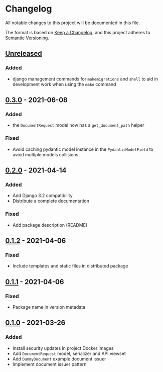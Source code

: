 # Changelog

All notable changes to this project will be documented in this file.

The format is based on [Keep a
Changelog](https://keepachangelog.com/en/1.0.0/), and this project adheres to
[Semantic Versioning](https://semver.org/spec/v2.0.0.html).

## [Unreleased]

### Added

- django management commands for `makemigrations` and `shell` to aid in 
  development work when using the `make` command

## [0.3.0] - 2021-06-08

### Added

- the `DocumentRequest` model now has a `get_document_path` helper

### Fixed

- Avoid caching pydantic model instance in the `PydanticModelField` to avoid
  multiple models collisions

## [0.2.0] - 2021-04-14

### Added

- Add Django 3.2 compatibility
- Distribute a complete documentation

### Fixed

- Add package description (README)

## [0.1.2] - 2021-04-06

### Fixed

- Include templates and static files in distributed package

## [0.1.1] - 2021-04-06

### Fixed

- Package name in version metadata

## [0.1.0] - 2021-03-26

### Added

- Install security updates in project Docker images
- Add `DocumentRequest` model, serializer and API viewset
- Add `DummyDocument` example document issuer
- Implement document issuer pattern

[unreleased]: https://github.com/openfun/marion/compare/v0.3.0...master
[0.3.0]: https://github.com/openfun/marion/compare/v0.2.0...v0.3.0
[0.2.0]: https://github.com/openfun/marion/compare/v0.1.2...v0.2.0
[0.1.2]: https://github.com/openfun/marion/compare/v0.1.1...v0.1.2
[0.1.1]: https://github.com/openfun/marion/compare/v0.1.0...v0.1.1
[0.1.0]: https://github.com/openfun/marion/compare/ebaa308...v0.1.0
